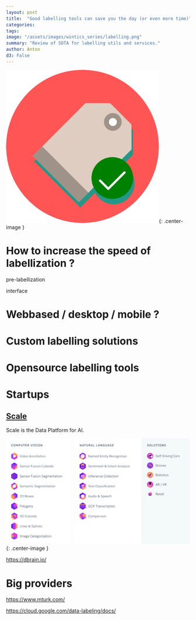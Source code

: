 ```yaml
---
layout: post
title:  "Good labelling tools can save you the day (or even more time)"
categories: 
tags: 
image: "/assets/images/wintics_series/labelling.png"
summary: "Review of SOTA for labelling utils and services."
author: Anton
d3: False
---
```


![label](/assets/images/wintics_series/labelling.png){: .center-image }

# How to increase the speed of labellization ?

pre-labellization 

interface 



# Webbased / desktop / mobile ?


# Custom labelling solutions 


# Opensource labelling tools 


# Startups 

## [Scale](https://scale.com/) 

Scale is the Data Platform for AI. 

![scale_services](/assets/images/wintics_series/scale_products.png){: .center-image }

https://dbrain.io/



# Big providers 

https://www.mturk.com/

https://cloud.google.com/data-labeling/docs/